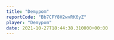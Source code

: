 ```yaml
---
title: "Demypom"
reportCode: "Bb7CFY8H2wvRK6yZ"
player: "Demypom"
date: 2021-10-27T18:44:38.310000+00:00
---
```

